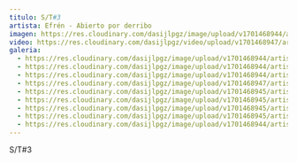 ```yaml
---
titulo: S/T#3
artista: Efrén - Abierto por derribo
imagen: https://res.cloudinary.com/dasijlpgz/image/upload/v1701468944/artistas/Efr%C3%A9n%20-%20Abierto%20por%20derribo/S-T3/P1080012.jpg
video: https://res.cloudinary.com/dasijlpgz/video/upload/v1701468947/artistas/Efr%C3%A9n%20-%20Abierto%20por%20derribo/S-T3/Sin_t%C3%ADtulo.mp4
galeria:
  - https://res.cloudinary.com/dasijlpgz/image/upload/v1701468944/artistas/Efr%C3%A9n%20-%20Abierto%20por%20derribo/S-T3/P1080020.jpg
  - https://res.cloudinary.com/dasijlpgz/image/upload/v1701468944/artistas/Efr%C3%A9n%20-%20Abierto%20por%20derribo/S-T3/P1080012.jpg
  - https://res.cloudinary.com/dasijlpgz/image/upload/v1701468944/artistas/Efr%C3%A9n%20-%20Abierto%20por%20derribo/S-T3/P1080011.jpg
  - https://res.cloudinary.com/dasijlpgz/image/upload/v1701468947/artistas/Efr%C3%A9n%20-%20Abierto%20por%20derribo/S-T3/P1080023.jpg
  - https://res.cloudinary.com/dasijlpgz/image/upload/v1701468945/artistas/Efr%C3%A9n%20-%20Abierto%20por%20derribo/S-T3/P1080024.jpg
  - https://res.cloudinary.com/dasijlpgz/image/upload/v1701468945/artistas/Efr%C3%A9n%20-%20Abierto%20por%20derribo/S-T3/P1080016.jpg
  - https://res.cloudinary.com/dasijlpgz/image/upload/v1701468945/artistas/Efr%C3%A9n%20-%20Abierto%20por%20derribo/S-T3/P1080026.jpg
  - https://res.cloudinary.com/dasijlpgz/image/upload/v1701468945/artistas/Efr%C3%A9n%20-%20Abierto%20por%20derribo/S-T3/P1080027.jpg
  - https://res.cloudinary.com/dasijlpgz/image/upload/v1701468944/artistas/Efr%C3%A9n%20-%20Abierto%20por%20derribo/S-T3/P1080014.jpg
---
```

S/T#3